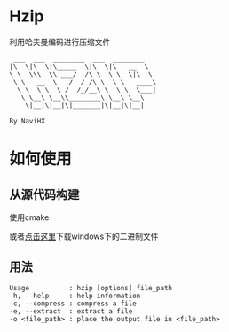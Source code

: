 # Hzip

利用哈夫曼编码进行压缩文件

```
 ___  ___  ________  ___  ________   
|\  \|\  \|\_____  \|\  \|\   __  \   
\ \  \\\  \\|___/  /\ \  \ \  \|\  \   
 \ \   __  \   /  / /\ \  \ \   ____\  
  \ \  \ \  \ /  /_/__\ \  \ \  \___|  
   \ \__\ \__\\________\ \__\ \__\     
    \|__|\|__|\|_______|\|__|\|__|   

By NaviHX

``` 

# 如何使用

## 从源代码构建

使用cmake

或者[点击这里](https://github.com/NaviHX/hzip/releases/tag/1.0.1)下载windows下的二进制文件

## 用法

```
Usage          : hzip [options] file_path 
-h, --help     : help information 
-c, --compress : compress a file 
-e, --extract  : extract a file 
-o <file_path> : place the output file in <file_path>
```
